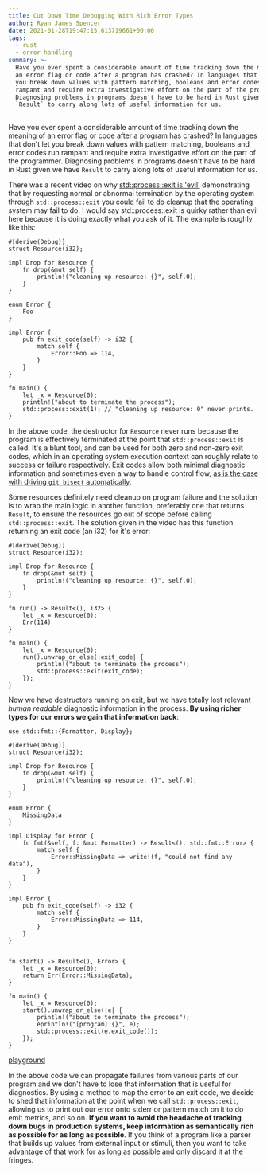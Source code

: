 ```yaml
---
title: Cut Down Time Debugging With Rich Error Types
author: Ryan James Spencer
date: 2021-01-28T19:47:15.613719661+00:00
tags:
  - rust
  - error handling
summary: >-
  Have you ever spent a considerable amount of time tracking down the meaning of
  an error flag or code after a program has crashed? In languages that don't let
  you break down values with pattern matching, booleans and error codes run
  rampant and require extra investigative effort on the part of the programmer.
  Diagnosing problems in programs doesn't have to be hard in Rust given we have
  `Result` to carry along lots of useful information for us.
---
```


Have you ever spent a considerable amount of time tracking down the meaning of
an error flag or code after a program has crashed? In languages that don't let
you break down values with pattern matching, booleans and error codes run
rampant and require extra investigative effort on the part of the programmer.
Diagnosing problems in programs doesn't have to be hard in Rust given we have
`Result` to carry along lots of useful information for us.

There was a recent video on why [std::process::exit is
'evil'](https://www.youtube.com/watch?v=zQC8T71Y8e4) demonstrating that by
requesting normal or abnormal termination by the operating system through
`std::process::exit` you could fail to do cleanup that the operating system may
fail to do. I would say std::process::exit is quirky rather than evil here
because it is doing exactly what you ask of it. The example is roughly like
this:


```
#[derive(Debug)]
struct Resource(i32);

impl Drop for Resource {
    fn drop(&mut self) {
        println!("cleaning up resource: {}", self.0);
    }
}

enum Error {
    Foo
}

impl Error {
    pub fn exit_code(self) -> i32 {
        match self {
            Error::Foo => 114,
        }
    }
}

fn main() {
    let _x = Resource(0);
    println!("about to terminate the process");
    std::process::exit(1); // "cleaning up resource: 0" never prints.
}
```

In the above code, the destructor for `Resource` never runs because the program
is effectively terminated at the point that `std::process::exit` is called. It's
a blunt tool, and can be used for both zero and non-zero exit codes, which in an
operating system execution context can roughly relate to success or failure
respectively. Exit codes allow both minimal diagnostic information and sometimes
even a way to handle control flow, [as is the case with driving `git bisect`
automatically](https://www.justanotherdot.com/posts/discovering-problematic-commits-with-git-bisect.html).

Some resources definitely need cleanup on program failure and the solution is to
wrap the main logic in another function, preferably one that returns `Result`,
to ensure the resources go out of scope before calling `std::process::exit`. The
solution given in the video has this function returning an exit code (an i32)
for it's error:

```
#[derive(Debug)]
struct Resource(i32);

impl Drop for Resource {
    fn drop(&mut self) {
        println!("cleaning up resource: {}", self.0);
    }
}

fn run() -> Result<(), i32> {
    let _x = Resource(0);
    Err(114)
}

fn main() {
    let _x = Resource(0);
    run().unwrap_or_else(|exit_code| {
        println!("about to terminate the process");
        std::process::exit(exit_code);
    });
}
```

Now we have destructors running on exit, but we have totally lost relevant
*human readable* diagnostic information in the process. **By using richer types
for our errors we gain that information back**:

```
use std::fmt::{Formatter, Display};

#[derive(Debug)]
struct Resource(i32);

impl Drop for Resource {
    fn drop(&mut self) {
        println!("cleaning up resource: {}", self.0);
    }
}

enum Error {
    MissingData
}

impl Display for Error {
    fn fmt(&self, f: &mut Formatter) -> Result<(), std::fmt::Error> {
        match self {
            Error::MissingData => write!(f, "could not find any data"),
        }
    }
}

impl Error {
    pub fn exit_code(self) -> i32 {
        match self {
            Error::MissingData => 114,
        }
    }
}


fn start() -> Result<(), Error> {
    let _x = Resource(0);
    return Err(Error::MissingData);
}

fn main() {
    let _x = Resource(0);
    start().unwrap_or_else(|e| {
        println!("about to terminate the process");
        eprintln!("[program] {}", e);
        std::process::exit(e.exit_code());
    });
}
```

[playground](https://play.rust-lang.org/?version=stable&mode=debug&edition=2018&gist=275ccf13e2ca30f6bdb0f96c8b58463f)

In the above code we can propagate failures from various parts of our program
and we don't have to lose that information that is useful for diagnostics. By
using a method to map the error to an exit code, we decide to shed that
information at the point when we call `std::process::exit`, allowing us
to print out our error onto stderr or pattern match on it to do emit metrics,
and so on. **If you want to avoid the headache of tracking down bugs in production
systems, keep information as semantically rich as possible for as long as
possible**. If you think of a program like a parser that builds up values from
external input or stimuli, then you want to take advantage of that work for as
long as possible and only discard it at the fringes.
